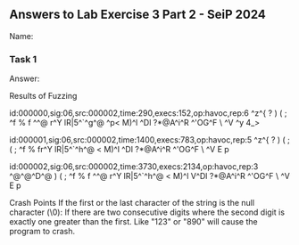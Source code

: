 ## Answers to Lab Exercise 3 Part 2 - SeiP 2024
Name:
### Task 1
Answer:

Results of Fuzzing

id:000000,sig:06,src:000002,time:290,execs:152,op:havoc,rep:6
^z^{ ?  ) (     ;      ^f   %  f    ^^@  r^Y lR|5^`^g^@  ^p< M)^l  ^Dl ?*@A^i^R  ^'OG^F  \ ^V  ^y  4_>

id:000001,sig:06,src:000002,time:1400,execs:783,op:havoc,rep:5
^z^{ ?  ) (     ; (     ;      ^f   %  fr^Y lR|5^`^h^@   < M)^l  ^Dl ?*@A^i^R  ^'OG^F  \ ^V E  p<v   >

id:000002,sig:06,src:000002,time:3730,execs:2134,op:havoc,rep:3     
^@^@^D^@  ) (     ;      ^f   %  f    ^^@  r^Y lR|5^`^h^@   < M)^l V^Dl ?*@A^i^R  ^'OG^F  \ ^V E  p<v>


Crash Points
If the first or the last character of the string is the null character (\0):
If there are two consecutive digits where the second digit is exactly one greater than the first. Like "123" or "890" will cause the program to crash.
